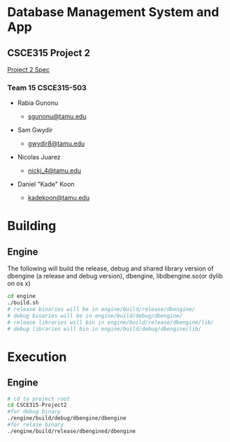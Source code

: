 # Database Management System and App
## CSCE315 Project 2

[Project 2 Spec](http://faculty.cse.tamu.edu/ritchey/courses/csce315/spring15/homework/project2.html)

### Team 15 CSCE315-503
* Rabia Gunonu
  * sgunonu@tamu.edu

* Sam Gwydir
  * gwydir8@tamu.edu

* Nicolas Juarez
  * nickj_4@tamu.edu

* Daniel "Kade" Koon
  * kadekoon@tamu.edu

# Building
## Engine
The following will build the release, debug and shared library version of dbengine (a release and debug version),
dbengine, libdbengine.so(or dylib on os x)
```bash
cd engine
./build.sh
# release binaries will be in engine/build/release/dbengine/
# debug binaries will be in engine/build/debug/dbengine/
# release libraries will bin in engine/build/release/dbengine/lib/
# debug libraries will bin in engine/build/debug/dbengine/lib/
```

# Execution
## Engine
```bash
# cd to project root
cd CSCE315-Project2
#for debug binary
./engine/build/debug/dbengine/dbengine
#for relase binary
./engine/build/release/dbengined/dbengine